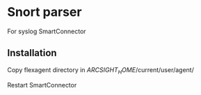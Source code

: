 # Snort parser
For syslog SmartConnector

## Installation
Copy flexagent directory in $ARCSIGHT_HOME$/current/user/agent/

Restart SmartConnector
